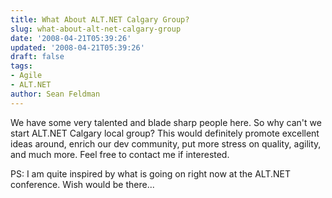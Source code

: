 ```yaml
---
title: What About ALT.NET Calgary Group?
slug: what-about-alt-net-calgary-group
date: '2008-04-21T05:39:26'
updated: '2008-04-21T05:39:26'
draft: false
tags:
- Agile
- ALT.NET
author: Sean Feldman
---
```



We have some very talented and blade sharp people here. So why can't we start ALT.NET Calgary local group? This would definitely promote excellent ideas around, enrich our dev community, put more stress on quality, agility, and much more. Feel free to contact me if interested.

PS: I am quite inspired by what is going on right now at the ALT.NET conference. Wish would be there...


